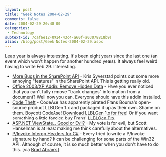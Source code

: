 ```yaml
---
layout: post
title: "Geek Notes 2004-02-29"
comments: false
date: 2004-02-29 20:48:00
categories:
 - Technology
subtext-id: 7caf6e12-0914-43c4-a60f-a03078818b9a
alias: /blog/post/Geek-Notes-2004-02-29.aspx
---
```



Leap year is always interesting. It's been eight years since the last one (an event which won't happen for another hundred years). It always feel weird having to write Feb 29. Interesting. 

  * [More Bugs in the SharePoint API](http://weblogs.ilg.com/KSyverstad/archive/2004/02/24/219.aspx) - Kris Syverstad points out some more annoying "features" in the SharePoint API. This is getting really old.
  * [Office 2003/XP Addin: Remove Hidden Data](http://www.microsoft.com/downloads/details.aspx?FamilyID=144e54ed-d43e-42ca-bc7b-5446d34e5360&displaylang=en) - Have you ever noticed that you can't fully remove "track changes" information from a document? Well now you can. Everyone should have this addin installed.
  * [Code Theft](http://weblogs.asp.net/fbouma/archive/2004/02/29/81692.aspx) - CodeAse has apparently pirated Frans Bouma's open-source product LLBLGen 1.x and packaged it up as their own. Shame on them. Boycott CodeAse! [Download LLBLGen 1.x for free](http://www.sd.nl/software/default.asp)! Or if you want something a little fancier, buy Frans' [LLBLGen Pro](http://www.llblgen.com/).
  * [ASP.NET ViewState... Good or Evil?](http://www.hanselman.com/blog/PermaLink.aspx?guid=f96141db-a1db-42b0-b87b-823e91d18352) - My vote is for evil, but Scott Hanselman is at least making me think carefully about the alternatives.
  * [P/Invoke Interop Headers for C#](http://www.gotdotnet.com/Community/UserSamples/Details.aspx?SampleGuid=f1dd70e4-c212-4a6f-bff7-c82e34c8836f) - Every tried to write a P/Invoke signature by hand? It can be challenging for some parts of the Win32 API. Although of course, it is so much better when you don't have to do this. [via [Brad Abrams](http://blogs.msdn.com/brada/archive/2004/02/28/81586.aspx)]

